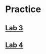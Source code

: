 # Practice

## [Lab 3](https://github.com/dungureanu-endava/pao/blob/main/Practice/Lab%2003.md)

## [Lab 4](https://github.com/dungureanu-endava/pao/blob/main/Practice/Lab%2004.md)
